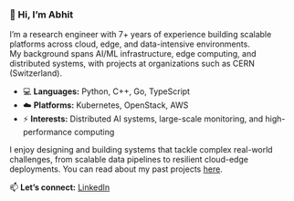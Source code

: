 ### 👋 Hi, I’m Abhit  

I’m a research engineer with 7+ years of experience building scalable platforms across cloud, edge, and data-intensive environments.  
My background spans AI/ML infrastructure, edge computing, and distributed systems, with projects at organizations such as CERN (Switzerland).  

- 💻 **Languages:** Python, C++, Go, TypeScript
- ☁️ **Platforms:** Kubernetes, OpenStack, AWS  
- ⚡ **Interests:** Distributed AI systems, large-scale monitoring, and high-performance computing  

I enjoy designing and building systems that tackle complex real-world challenges, from scalable data pipelines to resilient cloud-edge deployments. You can read about my past projects [here](https://abhit.dev/categories/projects/).

📫 **Let’s connect:** [LinkedIn](https://www.linkedin.com/in/abhit-patil)
